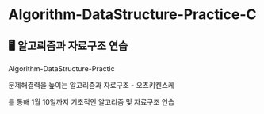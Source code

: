# Algorithm-DataStructure-Practice-C

## 🖥 알고릐즘과 자료구조 연습

Algorithm-DataStructure-Practic

문제해결력을 높이는 알고리즘과 자료구조 - 오츠키켄스케

를 통해 1월 10일까지 기초적인 알고리즘 및 자료구조 연습